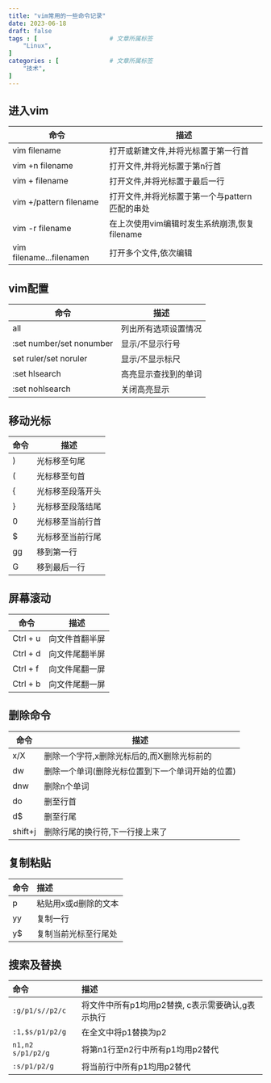 ```yaml
---
title: "vim常用的一些命令记录"
date: 2023-06-18
draft: false
tags : [                    # 文章所属标签
    "Linux",
]
categories : [              # 文章所属标签
    "技术",
]
---
```


## 进入vim

|命令|描述|
|-|-|
|vim filename|打开或新建文件,并将光标置于第一行首|
|vim +n filename|打开文件,并将光标置于第n行首|
|vim + filename|打开文件,并将光标置于最后一行|
|vim +/pattern filename|打开文件,并将光标置于第一个与pattern匹配的串处|
|vim -r filename|在上次使用vim编辑时发生系统崩溃,恢复filename|
|vim filename...filenamen|打开多个文件,依次编辑|

## vim配置

|命令|描述|
|-|-|
|all|列出所有选项设置情况|
|:set number/set nonumber|显示/不显示行号|
|set ruler/set noruler|显示/不显示标尺|
|:set hlsearch|高亮显示查找到的单词|
|:set nohlsearch|关闭高亮显示|

## 移动光标

|命令|描述|
|-|-|
|)|光标移至句尾|
|(|光标移至句首|
|{|光标移至段落开头|
|}|光标移至段落结尾|
|0|光标移至当前行首|
|$|光标移至当前行尾|
|gg|移到第一行|
|G|移到最后一行|

## 屏幕滚动

|命令|描述|
|-|-|
|Ctrl + u|向文件首翻半屏|
|Ctrl + d|向文件尾翻半屏|
|Ctrl + f|向文件尾翻一屏|
|Ctrl + b|向文件尾翻一屏|


## 删除命令

|命令|描述|
|-|-|
|x/X|删除一个字符,x删除光标后的,而X删除光标前的|
|dw|删除一个单词(删除光标位置到下一个单词开始的位置)|
|dnw|删除n个单词|
|do|删至行首|
|d$|删至行尾|
|shift+j|删除行尾的换行符,下一行接上来了|

## 复制粘贴

|命令|描述|
|:-|:-|
|p|粘贴用x或d删除的文本|
|yy|复制一行|
|y$|复制当前光标至行尾处|

## 搜索及替换

|命令|描述|
|:-|:-|
|`:g/p1/s//p2/c` |将文件中所有p1均用p2替换, c表示需要确认,g表示执行|
|`:1,$s/p1/p2/g` |在全文中将p1替换为p2|
|`n1,n2 s/p1/p2/g`|将第n1行至n2行中所有p1均用p2替代|
|`:s/p1/p2/g`|将当前行中所有p1均用p2替代| 